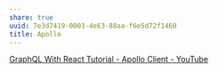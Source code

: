 ```yaml
---
share: true
uuid: 7e3d7419-0003-4e63-88aa-f6e5d72f1460
title: Apollo
---
```

[GraphQL With React Tutorial - Apollo Client - YouTube](https://www.youtube.com/watch?v=YyUWW04HwKY)